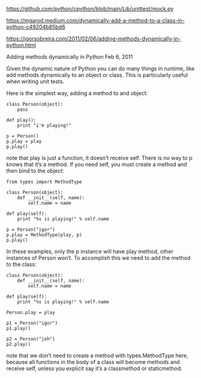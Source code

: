https://github.com/python/cpython/blob/main/Lib/unittest/mock.py


https://mgarod.medium.com/dynamically-add-a-method-to-a-class-in-python-c49204b85bd6


https://igorsobreira.com/2011/02/06/adding-methods-dynamically-in-python.html

Adding methods dynamically in Python
Feb 6, 2011

Given the dynamic nature of Python you can do many things in runtime, like add methods dynamically to an object or class. This is particularly useful when writing unit tests.

Here is the simplest way, adding a method to and object:
```
class Person(object):
    pass

def play():
    print "i'm playing!"

p = Person()
p.play = play
p.play()
```
note that play is just a function, it doesn’t receive self. There is no way to p knows that it’s a method. If you need self, you must create a method and then bind to the object:
```
from types import MethodType

class Person(object):
    def __init__(self, name):
        self.name = name

def play(self):
    print "%s is playing!" % self.name

p = Person("igor")
p.play = MethodType(play, p)
p.play()

```
In these examples, only the p instance will have play method, other instances of Person won’t. To accomplish this we need to add the method to the class:
```
class Person(object):
    def __init__(self, name):
        self.name = name

def play(self):
    print "%s is playing!" % self.name

Person.play = play

p1 = Person("igor")
p1.play()

p2 = Person("joh")
p2.play()
```
note that we don’t need to create a method with types.MethodType here, because all functions in the body of a class will become methods and receive self, unless you explicit say it’s a classmethod or staticmethod.